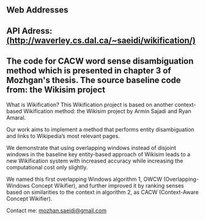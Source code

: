  <div id="webaddress">
    <div class="container">
        <div class="panel-group">
            <div class="panel panel-default">
                <div class="panel-heading">
                    <h2>Web Addresses</h2>
                    <a name="curraddress"></a>
                </div>
                <div class="panel-body">
                    <h2>API Adress:
                        <a href="http://waverley.cs.dal.ca/~saeidi/wikification/">(http://waverley.cs.dal.ca/~saeidi/wikification/)</a>
                    </h2>
                    <h2>The code for CACW word sense disambiguation method which is presented in chapter 3 of Mozhgan's thesis. The source baseline code from: the Wikisim project
                        <a Wikisim project</a>
                    </h2>
                </div>
            </div>
        </div>
    </div>
</div>







What is Wikification? This Wikification project is based on another context-based Wikification method: the Wikisim project by Armin Sajadi and Ryan Amaral.


Our work aims to implement a method that performs entity disambiguation and links to Wikipedia’s most relevant pages. 

We demonstrate that using overlapping windows instead of disjoint windows in the baseline key entity-based approach of Wikisim leads to a new Wikification system with increased accuracy while increasing the computational cost only slightly. 

We named this first overlapping Windows algorithm 1, OWCW (Overlapping-Windows Concept Wikifier), and further improved it by ranking senses based on similarities to the context in algorithm 2, as CACW (Context-Aware Concept Wikifier). 


Contact me: mozhan.saeidi@gmail.com
